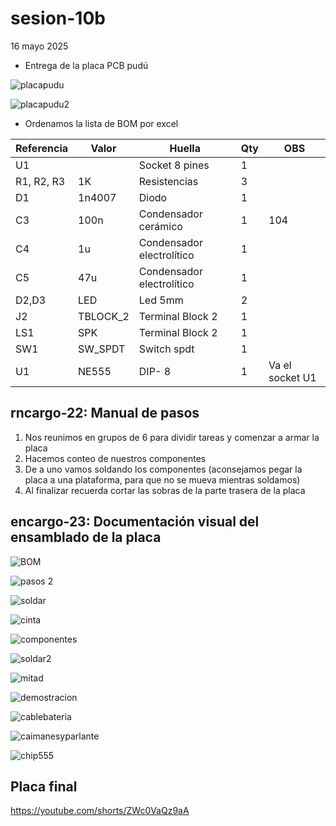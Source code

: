 # sesion-10b

16 mayo 2025

- Entrega de la placa PCB pudú

![placapudu](https://github.com/user-attachments/assets/a860665a-b4c4-4343-9494-0aa6deb5043c)
  
![placapudu2](https://github.com/user-attachments/assets/dc10e6d1-e27e-45c7-9a25-c1a12ca1002b)

- Ordenamos la lista de BOM por excel

| Referencia    | Valor             |  Huella                            | Qty            | OBS   |
|------------------ |------------------ |-------------------------------- |----------------|----------|
| U1                 |                      |Socket 8 pines                 |     1            |             |
| R1, R2, R3    | 1K                | Resistencias                    |     3            |             |
| D1                 | 1n4007         | Diodo                               |    1            |              |
| C3                 | 100n             |Condensador cerámico    |     1            | 104      |
| C4                 | 1u                 |Condensador electrolítico |      1          |              |
| C5                 | 47u               |  Condensador electrolítico|      1         |              |
| D2,D3           | LED              |  Led 5mm                          |       2         |              |
| J2                 | TBLOCK_2   | Terminal Block 2                |       1         |              |
|LS1               |SPK                | Terminal Block 2                |       1         |              |
| SW1             |SW_SPDT     | Switch spdt                         |       1         |              |  
| U1                |  NE555          |      DIP- 8                            |       1         | Va el socket U1|

## rncargo-22: Manual de pasos

1. Nos reunimos en grupos de 6 para dividir tareas y comenzar a armar la placa
2. Hacemos conteo de nuestros componentes
3. De a uno vamos soldando los componentes (aconsejamos pegar la placa a una plataforma, para que no se mueva mientras soldamos)
4. Al finalizar recuerda cortar las sobras de la parte trasera de la placa

## encargo-23: Documentación visual del ensamblado de la placa

![BOM](https://github.com/isabellagutierrezm/dis8644-2025-1/blob/main/09-isabellagutierrezm/sesion-10b/archivos/BOM.jpeg)

![pasos 2](https://github.com/isabellagutierrezm/dis8644-2025-1/blob/main/09-isabellagutierrezm/sesion-10b/archivos/pasos%202.jpeg)

![soldar](https://github.com/isabellagutierrezm/dis8644-2025-1/blob/main/09-isabellagutierrezm/sesion-10b/archivos/soldar.jpeg)

![cinta](https://github.com/isabellagutierrezm/dis8644-2025-1/blob/main/09-isabellagutierrezm/sesion-10b/archivos/cinta.jpeg)

![componentes](https://github.com/isabellagutierrezm/dis8644-2025-1/blob/main/09-isabellagutierrezm/sesion-10b/archivos/componentes.jpeg)

![soldar2](https://github.com/isabellagutierrezm/dis8644-2025-1/blob/main/09-isabellagutierrezm/sesion-10b/archivos/soldar2.jpeg)

![mitad](https://github.com/isabellagutierrezm/dis8644-2025-1/blob/main/09-isabellagutierrezm/sesion-10b/archivos/mitad.jpeg)

![demostracion](https://github.com/user-attachments/assets/d049178a-1ae7-4c05-9769-66eefbcefc47)

![cablebateria](https://github.com/isabellagutierrezm/dis8644-2025-1/blob/main/09-isabellagutierrezm/sesion-10b/archivos/cablebateria.jpeg)

![caimanesyparlante](https://github.com/isabellagutierrezm/dis8644-2025-1/blob/main/09-isabellagutierrezm/sesion-10b/archivos/caimanesyparlante.jpeg)

![chip555](https://github.com/isabellagutierrezm/dis8644-2025-1/blob/main/09-isabellagutierrezm/sesion-10b/archivos/chip555.jpeg)

## Placa final

<https://youtube.com/shorts/ZWc0VaQz9aA>
